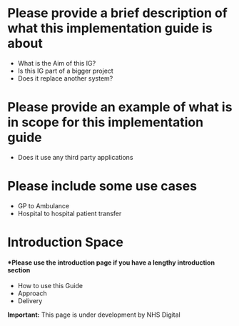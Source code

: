   # Please provide a brief description of what this implementation guide is about

- What is the Aim of this IG?
- Is this IG part of a bigger project
- Does it replace another system?

# Please provide an example of what is in scope for this implementation guide
- Does it use any third party applications


# Please include some use cases

- GP to Ambulance
- Hospital to hospital patient transfer

# Introduction Space 
#### *Please use the introduction page if you have a lengthy introduction section

- How to use this Guide
- Approach
- Delivery

<div markdown="span" class="alert alert-warning" role="alert"><i class="fa fa-warning"></i><b> Important:</b> This page is under development by NHS Digital</div>



